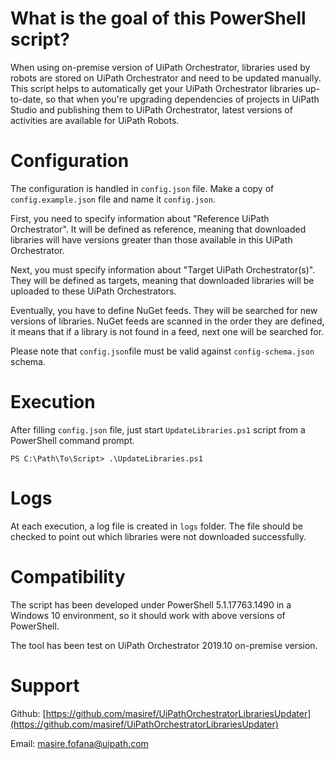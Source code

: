 # What is the goal of this PowerShell script?

When using on-premise version of UiPath Orchestrator, libraries used by robots are stored on UiPath Orchestrator and need to be updated manually.
This script helps to automatically get your UiPath Orchestrator libraries up-to-date, so that when you're upgrading dependencies of projects in UiPath Studio and publishing them to UiPath Orchestrator, latest versions of activities are available for UiPath Robots.

# Configuration

The configuration is handled in `config.json` file. Make a copy of `config.example.json` file and name it `config.json`.

First, you need to specify information about "Reference UiPath Orchestrator". It will be defined as reference, meaning that downloaded libraries will have versions greater than those available in this UiPath Orchestrator.

Next, you must specify information about "Target UiPath Orchestrator(s)". They will be defined as targets, meaning that downloaded libraries will be uploaded to these UiPath Orchestrators.

Eventually, you have to define NuGet feeds. They will be searched for new versions of libraries. NuGet feeds are scanned in the order they are defined, it means that if a library is not found in a feed, next one will be searched for.

Please note that `config.json`file must be valid against `config-schema.json` schema.

# Execution

After filling `config.json` file, just start `UpdateLibraries.ps1` script from a PowerShell command prompt.

`PS C:\Path\To\Script> .\UpdateLibraries.ps1`

# Logs

At each execution, a log file is created in `logs` folder. The file should be checked to point out which libraries were not downloaded successfully.

# Compatibility

The script has been developed under PowerShell 5.1.17763.1490 in a Windows 10 environment, so it should work with above versions of PowerShell.

The tool has been test on UiPath Orchestrator 2019.10 on-premise version.

# Support

Github: [https://github.com/masiref/UiPathOrchestratorLibrariesUpdater](https://github.com/masiref/UiPathOrchestratorLibrariesUpdater)

Email: masire.fofana@uipath.com
